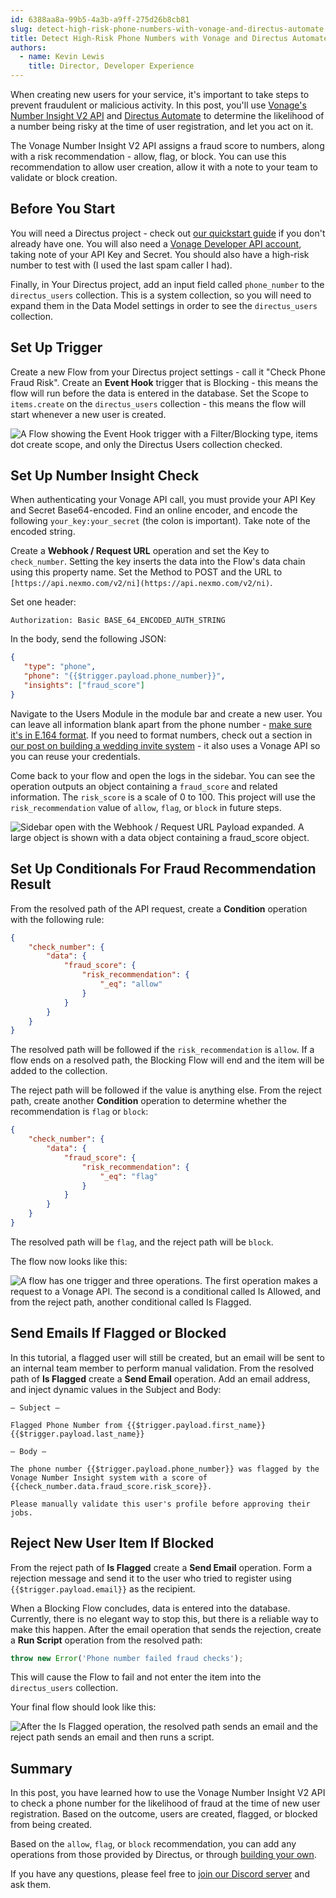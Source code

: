 ```yaml
---
id: 6388aa8a-99b5-4a3b-a9ff-275d26b8cb81
slug: detect-high-risk-phone-numbers-with-vonage-and-directus-automate
title: Detect High-Risk Phone Numbers with Vonage and Directus Automate
authors: 
  - name: Kevin Lewis
    title: Director, Developer Experience
---
```

When creating new users for your service, it's important to take steps to prevent fraudulent or malicious activity. In this post, you'll use [Vonage's Number Insight V2 API](https://developer.vonage.com/en/number-insight/number-insight-v2/overview) and [Directus Automate](https://directus.io/toolkit/automate) to determine the likelihood of a number being risky at the time of user registration, and let you act on it. 

The Vonage Number Insight V2 API assigns a fraud score to numbers, along with a risk recommendation - allow, flag, or block. You can use this recommendation to allow user creation, allow it with a note to your team to validate or block creation. 

## Before You Start

You will need a Directus project - check out [our quickstart guide](/getting-started/quickstart) if you don't already have one. You will also need a [Vonage Developer API account](https://developer.vonage.com/sign-up), taking note of your API Key and Secret. You should also have a high-risk number to test with (I used the last spam caller I had). 

Finally, in Your Directus project, add an input field called `phone_number` to the `directus_users` collection. This is a system collection, so you will need to expand them in the Data Model settings in order to see the `directus_users` collection.

## Set Up Trigger

Create a new Flow from your Directus project settings - call it "Check Phone Fraud Risk". Create an **Event Hook** trigger that is Blocking - this means the flow will run before the data is entered in the database. Set the Scope to `items.create` on the `directus_users` collection - this means the flow will start whenever a new user is created.

![A Flow showing the Event Hook trigger with a Filter/Blocking type, items dot create scope, and only the Directus Users collection checked. ](https://product-team.directus.app/assets/94d67356-cad8-416c-9a0f-64526a56b9af.webp)

## Set Up Number Insight Check

When authenticating your Vonage API call, you must provide your API Key and Secret Base64-encoded. Find an online encoder, and encode the following `your_key:your_secret` (the colon is important). Take note of the encoded string. 

Create a **Webhook / Request URL** operation and set the Key to `check_number`. Setting the key inserts the data into the Flow's data chain using this property name. Set the Method to POST and the URL to `[https://api.nexmo.com/v2/ni](https://api.nexmo.com/v2/ni)`. 

Set one header: 

```
Authorization: Basic BASE_64_ENCODED_AUTH_STRING
```

In the body, send the following JSON:

```json
{
   "type": "phone",
   "phone": "{{$trigger.payload.phone_number}}",
   "insights": ["fraud_score"]
}
```

Navigate to the Users Module in the module bar and create a new user. You can leave all information blank apart from the phone number - [make sure it's in E.164 format](https://developer.vonage.com/en/voice/voice-api/concepts/numbers). If you need to format numbers, check out a section in [our post on building a wedding invite system](https://docs.directus.io/blog/wedding-invite-vonage.html#standardize-phone-numbers) - it also uses a Vonage API so you can reuse your credentials. 

Come back to your flow and open the logs in the sidebar. You can see the operation outputs an object containing a `fraud_score` and related information. The `risk_score` is a scale of 0 to 100. This project will use the `risk_recommendation` value of `allow`, `flag`, or `block` in future steps. 

![Sidebar open with the Webhook / Request URL Payload expanded. A large object is shown with a data object containing a fraud_score object.](https://product-team.directus.app/assets/4cb62154-f51a-4535-b5c8-7a00d5e69dde.webp)

## Set Up Conditionals For Fraud Recommendation Result

From the resolved path of the API request, create a **Condition** operation with the following rule:

```json
{
    "check_number": {
        "data": {
            "fraud_score": {
                "risk_recommendation": {
                    "_eq": "allow"
                }
            }
        }
    }
}
```

The resolved path will be followed if the `risk_recommendation` is `allow`. If a flow ends on a resolved path, the Blocking Flow will end and the item will be added to the collection. 

The reject path will be followed if the value is anything else. From the reject path, create another **Condition** operation to determine whether the recommendation is `flag` or `block`:

```json
{
    "check_number": {
        "data": {
            "fraud_score": {
                "risk_recommendation": {
                    "_eq": "flag"
                }
            }
        }
    }
}
```

The resolved path will be `flag`, and the reject path will be `block`. 

The flow now looks like this:

![A flow has one trigger and three operations. The first operation makes a request to a Vonage API. The second is a conditional called Is Allowed, and from the reject path, another conditional called Is Flagged.](https://product-team.directus.app/assets/5e02b984-16fd-4f21-90ff-6429b1b49cda.webp)

## Send Emails If Flagged or Blocked

In this tutorial, a flagged user will still be created, but an email will be sent to an internal team member to perform manual validation. From the resolved path of **Is Flagged** create a **Send Email** operation. Add an email address, and inject dynamic values in the Subject and Body: 

```
— Subject —

Flagged Phone Number from {{$trigger.payload.first_name}} {{$trigger.payload.last_name}}

— Body —

The phone number {{$trigger.payload.phone_number}} was flagged by the Vonage Number Insight system with a score of {{check_number.data.fraud_score.risk_score}}. 

Please manually validate this user's profile before approving their jobs.
```

## Reject New User Item If Blocked

From the reject path of **Is Flagged** create a **Send Email** operation. Form a rejection message and send it to the user who tried to register using `{{$trigger.payload.email}}` as the recipient. 

When a Blocking Flow concludes, data is entered into the database. Currently, there is no elegant way to stop this, but there is a reliable way to make this happen. After the email operation that sends the rejection, create a **Run Script** operation from the resolved path: 

```js
throw new Error('Phone number failed fraud checks');
```

This will cause the Flow to fail and not enter the item into the `directus_users` collection. 

Your final flow should look like this:

![After the Is Flagged operation, the resolved path sends an email and the reject path sends an email and then runs a script.](https://product-team.directus.app/assets/0d92e88d-ca4d-4525-907e-9f7c126ce3dc.webp)

## Summary

In this post, you have learned how to use the Vonage Number Insight V2 API to check a phone number for the likelihood of fraud at the time of new user registration. Based on the outcome, users are created, flagged, or blocked from being created. 

Based on the `allow`, `flag`, or `block` recommendation, you can add any operations from those provided by Directus, or through [building your own](/guides/extensions/api-extensions/operations). 

If you have any questions, please feel free to [join our Discord server](https://directus.chat) and ask them. 

